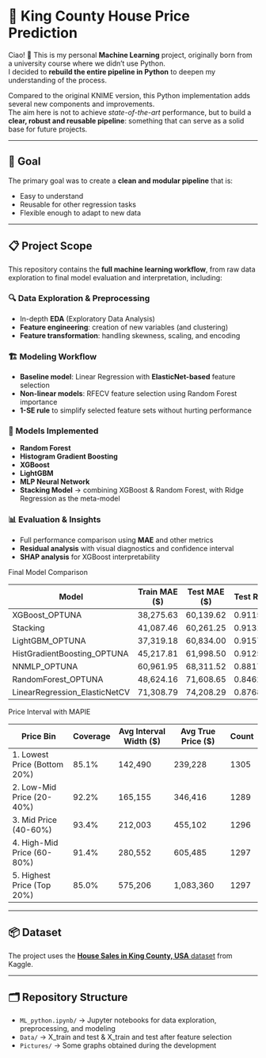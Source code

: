 # 🏡 King County House Price Prediction 

Ciao! 👋 This is my personal **Machine Learning** project, originally born from a university course where we didn’t use Python.  
I decided to **rebuild the entire pipeline in Python** to deepen my understanding of the process.  

Compared to the original KNIME version, this Python implementation adds several new components and improvements.  
The aim here is not to achieve *state-of-the-art* performance, but to build a **clear, robust and reusable pipeline**: something that can serve as a solid base for future projects.

---

## 🚀 Goal
The primary goal was to create a **clean and modular pipeline** that is:
- Easy to understand
- Reusable for other regression tasks
- Flexible enough to adapt to new data

---

## 📋 Project Scope
This repository contains the **full machine learning workflow**, from raw data exploration to final model evaluation and interpretation, including:

### 🔍 Data Exploration & Preprocessing
- In-depth **EDA** (Exploratory Data Analysis)
- **Feature engineering**: creation of new variables (and clustering)  
- **Feature transformation**: handling skewness, scaling, and encoding

### 🏗️ Modeling Workflow
- **Baseline model**: Linear Regression with **ElasticNet-based** feature selection  
- **Non-linear models**: RFECV feature selection using Random Forest importance  
- **1-SE rule** to simplify selected feature sets without hurting performance

### 🤖 Models Implemented
- **Random Forest**
- **Histogram Gradient Boosting**
- **XGBoost**
- **LightGBM**
- **MLP Neural Network**
- **Stacking Model** -> combining XGBoost & Random Forest, with Ridge Regression as the meta-model

### 📊 Evaluation & Insights
- Full performance comparison using **MAE** and other metrics  
- **Residual analysis** with visual diagnostics and confidence interval 
- **SHAP analysis** for XGBoost interpretability

Final Model Comparison

| Model                         | Train MAE ($) | Test MAE ($) | Test R²  | Test MAPE |
|-------------------------------|---------------|--------------|----------|-----------|
| XGBoost_OPTUNA                | 38,275.63     | 60,139.62    | 0.9115   | 0.1120    |
| Stacking                      | 41,087.46     | 60,261.25    | 0.9131   | 0.1113    |
| LightGBM_OPTUNA               | 37,319.18     | 60,834.00    | 0.9157   | 0.1125    |
| HistGradientBoosting_OPTUNA   | 45,217.81     | 61,998.50    | 0.9125   | 0.1146    |
| NNMLP_OPTUNA                  | 60,961.95     | 68,311.52    | 0.8817   | 0.1225    |
| RandomForest_OPTUNA           | 48,624.16     | 71,608.65    | 0.8462   | 0.1243    |
| LinearRegression_ElasticNetCV | 71,308.79     | 74,208.29    | 0.8768   | 0.1331    |

Price Interval with MAPIE

| Price Bin                     | Coverage | Avg Interval Width ($) | Avg True Price ($) | Count |
|-------------------------------|---------|-----------------------|------------------|-------|
| 1. Lowest Price (Bottom 20%)  | 85.1%   | 142,490               | 239,228          | 1305  |
| 2. Low-Mid Price (20-40%)     | 92.2%   | 165,155               | 346,416          | 1289  |
| 3. Mid Price (40-60%)         | 93.4%   | 212,003               | 455,102          | 1296  |
| 4. High-Mid Price (60-80%)    | 91.4%   | 280,552               | 605,485          | 1297  |
| 5. Highest Price (Top 20%)    | 85.0%   | 575,206               | 1,083,360        | 1297  |


---

## 📦 Dataset
The project uses the [**House Sales in King County, USA** dataset](https://www.kaggle.com/datasets/harlfoxem/housesalesprediction) from Kaggle.  

---

## 🗂️ Repository Structure
- `ML_python.ipynb/` -> Jupyter notebooks for data exploration, preprocessing, and modeling
- `Data/` -> X_train and test & X_train and test after feature selection
- `Pictures/` -> Some graphs obtained during the development 
